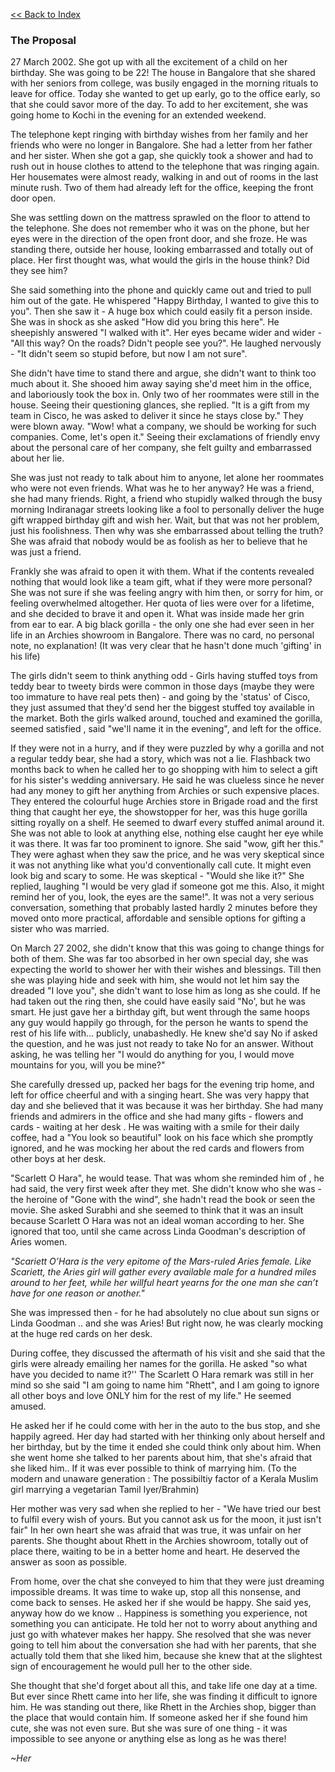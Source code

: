 
[<<  Back to Index](index.md)


### The Proposal


27 March 2002. 
She got up with all the excitement of a child on her birthday. She was going to be 22! The house in Bangalore that she shared with her seniors from college, was busily engaged in the morning rituals to leave for office. Today she wanted to get up early,  go to the office early, so that she could savor more of the day. To add to her excitement, she was going home to Kochi in the evening for an extended weekend. 

The telephone kept ringing with birthday wishes from her family and her friends who were no longer in Bangalore. She had a letter from her father and her sister. When she got a gap, she quickly took a shower and had to rush out in house clothes to attend to the telephone that was ringing again. Her housemates were almost ready, walking in and out of rooms in the last minute rush. Two of them had already left for the office, keeping the front door open.

She was settling down on the mattress sprawled on the floor to attend to the telephone. She does not remember who it was on the phone, but her eyes were in the direction of the open front door, and she froze. He was standing there, outside her house, looking embarrassed and totally out of place. 
Her first thought was, what would the girls in the house think? Did they see him? 

She said something into the phone and  quickly came out and tried to pull him out of the gate. He whispered "Happy Birthday, I wanted to give this to you". Then she saw it - A huge box which could easily fit a person inside. She was in shock as she asked "How did you bring this here". He sheepishly answered "I walked with it".  Her eyes became wider and wider - "All this way? On the roads? Didn't people see you?". He laughed nervously -  "It didn't seem so stupid before, but now I am not sure". 

She didn't have time to stand there and argue, she didn't want to think too much about it. She shooed him away saying she'd meet him in the office, and laboriously took the box in. Only two of her roommates were still in the house. Seeing their questioning glances, she replied. "It is a gift from my team in Cisco, he was asked to deliver it since he stays close by." They were blown away. "Wow! what a company, we should be working for such companies. Come, let's open it." Seeing their exclamations of friendly envy about the personal care of her company, she felt guilty and embarrassed about her lie. 

She was just not ready to talk about him to anyone, let alone her roommates who were not even friends. What was he to her anyway? He was a friend, she had many friends. Right, a friend who stupidly walked through the busy morning Indiranagar streets looking like a fool to personally deliver the huge gift wrapped birthday gift and wish her. Wait, but that was not her problem, just his foolishness. Then why was she embarrassed about telling the truth? She was afraid that nobody would be as foolish as her to believe that he was just a friend.

Frankly she was afraid to open it with them. What if the contents revealed nothing that would look like a team gift, what if they were more personal? She was not sure if she was feeling angry with him then, or sorry for him, or feeling overwhelmed altogether. Her quota of lies were over for a lifetime, and she decided to brave it and open it. What was inside made her grin from ear to ear. A big black gorilla - the only one she had ever seen in her life in an Archies showroom in Bangalore. There was no card, no personal note, no explanation! (It was very clear that he hasn't done much 'gifting' in his life)

The girls didn't seem to think anything odd - Girls having stuffed toys from teddy bear to tweety birds were common in those days (maybe they were too immature to have real pets then) - and going by the 'status' of Cisco, they just assumed that they'd send her the biggest stuffed toy available in the market. Both the girls walked around, touched and examined the gorilla, seemed satisfied , said "we'll name it in the evening", and left for the office. 

If they were not in a hurry, and if they were puzzled by why a gorilla and not a regular teddy bear, she had a story, which was not a lie. Flashback two months back to when he called her to go shopping with him to select a gift for his sister's wedding anniversary. He said he was clueless since he never had any money to gift her anything from Archies or such expensive places. They entered the colourful huge Archies store in Brigade road and the first thing that caught her eye, the showstopper for her, was this huge gorilla sitting royally on a shelf. He seemed to dwarf every stuffed animal around it. She was not able to look at anything else, nothing else caught her eye while it was there. It was far too prominent to ignore. She said "wow, gift her this." They were aghast when they saw the price, and he was very skeptical since it was not anything like what you'd conventionally call cute. It might even look big and scary to some. He was skeptical -  "Would she like it?" She replied, laughing "I would be very glad if someone got me this. Also, it might remind her of you, look, the eyes are the same!".  It was not a very serious conversation, something that probably lasted hardly 2 minutes before they moved onto more practical, affordable and sensible options for gifting a sister who was married.

On March 27 2002,  she didn't know that this was going to change things for both of them. She was far too absorbed in her own special day, she was expecting the world to shower her with their wishes and blessings. Till then she was playing hide and seek with him, she would not let him say the dreaded "I love you", she didn't want to lose him as long as she could. If he had taken out the ring then, she could have easily said "No', but he was smart. He just gave her a birthday gift, but went through the same hoops any guy would happily go through, for the person he wants to spend the rest of his life with... publicly, unabashedly. He knew she'd say No if asked the question, and he was just not ready to take No for an answer. Without asking, he was telling her "I would do anything for you, I would move mountains for you, will you be mine?" 

She carefully dressed up, packed her bags for the evening trip home, and left for office cheerful and with a singing heart. She was very happy that day and she believed that it was because it was her birthday. She had many friends and admirers in the office and she had many gifts - flowers and cards - waiting at her desk . He was waiting with a smile for their daily coffee, had a "You look so beautiful" look on his face which she promptly ignored, and he was mocking her about the red cards and flowers from other boys at her desk. 

"Scarlett O Hara", he would tease. That was whom she reminded him of , he had said, the very first week after they met. She didn't know who she was - the heroine of "Gone with the wind", she hadn't read the book or seen the movie. She asked Surabhi and she seemed to think that it was an insult because Scarlett O Hara was not an ideal woman according to her. She ignored that too, until she came across Linda Goodman's description of Aries women. 

_"Scariett O’Hara is the very epitome of the Mars-ruled
Aries female. Like Scariett, the Aries girl will gather every available male for a hundred miles around to her feet, while her willful heart yearns for the one man she can’t have for one reason or another."_

She was impressed then - for he had absolutely no clue about sun signs or Linda Goodman .. and she was Aries! But right now, he was clearly mocking at the huge red cards on her desk.


During coffee, they discussed the aftermath of his visit and she said that the girls were already emailing her names for the gorilla. He asked "so what have you decided to name it?'' The Scarlett O Hara remark was still in her mind so she said  "I am going to name him "Rhett", and I am going to ignore all other boys and love ONLY him for the rest of my life." He seemed amused. 

He asked her if he could come with her in the auto to the bus stop, and she happily agreed. Her day had started with her thinking only about herself and her birthday, but by the time it ended she could think only about him. When she went home she talked to her parents about him, that she's afraid that she liked him.. If it was ever possible to think of marrying him. 
(To the modern and unaware generation : The possibiltiy factor of a Kerala Muslim girl marrying a vegetarian Tamil Iyer/Brahmin)

Her mother was very sad when she replied to her - "We have tried our best to fulfil every wish of yours. But you cannot ask us for the moon, it just isn't fair"
In her own heart she was afraid that was true, it was unfair on her parents. She thought about Rhett in the Archies showroom, totally out of place there, waiting to be in a better home and heart. He deserved the answer as soon as possible. 

From home, over the chat she conveyed to him that they were just dreaming impossible dreams. It was time to wake up, stop all this nonsense, and come back to senses. He asked her if she would be happy. She said yes, anyway how do we know .. Happiness is something you experience, not something you can anticipate. He told her not to worry about anything and just go with whatever makes her happy.
She resolved that she was never going to tell him about the conversation she had with her parents, that she actually told them that she liked him, because she knew that at the slightest sign of encouragement he would pull her to the other side.

She thought that she'd forget about all this, and take life one day at a time. But ever since Rhett came into her life, she was finding it difficult to ignore him. He was standing out there, like Rhett in the Archies shop, bigger than the place that would contain him.  If someone asked her if she found him cute, she was not even sure. But she was sure of one thing - it was impossible to see anyone or anything else as long as he was there! 

_~Her_
